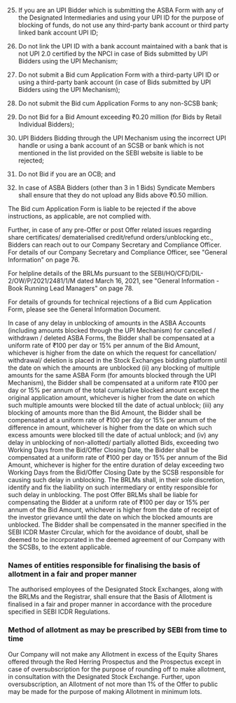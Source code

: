 25. If you are an UPI Bidder which is submitting the ASBA Form with any of the Designated Intermediaries and using your UPI ID for the purpose of blocking of funds, do not use any third-party bank account or third party linked bank account UPI ID;

26. Do not link the UPI ID with a bank account maintained with a bank that is not UPI 2.0 certified by the NPCI in case of Bids submitted by UPI Bidders using the UPI Mechanism;

27. Do not submit a Bid cum Application Form with a third-party UPI ID or using a third-party bank account (in case of Bids submitted by UPI Bidders using the UPI Mechanism);

28. Do not submit the Bid cum Application Forms to any non-SCSB bank;

29. Do not Bid for a Bid Amount exceeding ₹0.20 million (for Bids by Retail Individual Bidders);

30. UPI Bidders Bidding through the UPI Mechanism using the incorrect UPI handle or using a bank account of an SCSB or bank which is not mentioned in the list provided on the SEBI website is liable to be rejected;

31. Do not Bid if you are an OCB; and

32. In case of ASBA Bidders (other than 3 in 1 Bids) Syndicate Members shall ensure that they do not upload any Bids above ₹0.50 million.

The Bid cum Application Form is liable to be rejected if the above instructions, as applicable, are not complied with.

Further, in case of any pre-Offer or post Offer related issues regarding share certificates/ dematerialised credit/refund orders/unblocking etc., Bidders can reach out to our Company Secretary and Compliance Officer. For details of our Company Secretary and Compliance Officer, see "General Information" on page 76.

For helpline details of the BRLMs pursuant to the SEBI/HO/CFD/DIL-2/OW/P/2021/2481/1/M dated March 16, 2021, see "General Information - Book Running Lead Managers" on page 78.

For details of grounds for technical rejections of a Bid cum Application Form, please see the General Information Document.

In case of any delay in unblocking of amounts in the ASBA Accounts (including amounts blocked through the UPI Mechanism) for cancelled / withdrawn / deleted ASBA Forms, the Bidder shall be compensated at a uniform rate of ₹100 per day or 15% per annum of the Bid Amount, whichever is higher from the date on which the request for cancellation/ withdrawal/ deletion is placed in the Stock Exchanges bidding platform until the date on which the amounts are unblocked (ii) any blocking of multiple amounts for the same ASBA Form (for amounts blocked through the UPI Mechanism), the Bidder shall be compensated at a uniform rate ₹100 per day or 15% per annum of the total cumulative blocked amount except the original application amount, whichever is higher from the date on which such multiple amounts were blocked till the date of actual unblock; (iii) any blocking of amounts more than the Bid Amount, the Bidder shall be compensated at a uniform rate of ₹100 per day or 15% per annum of the difference in amount, whichever is higher from the date on which such excess amounts were blocked till the date of actual unblock; and (iv) any delay in unblocking of non-allotted/ partially allotted Bids, exceeding two Working Days from the Bid/Offer Closing Date, the Bidder shall be compensated at a uniform rate of ₹100 per day or 15% per annum of the Bid Amount, whichever is higher for the entire duration of delay exceeding two Working Days from the Bid/Offer Closing Date by the SCSB responsible for causing such delay in unblocking. The BRLMs shall, in their sole discretion, identify and fix the liability on such intermediary or entity responsible for such delay in unblocking. The post Offer BRLMs shall be liable for compensating the Bidder at a uniform rate of ₹100 per day or 15% per annum of the Bid Amount, whichever is higher from the date of receipt of the investor grievance until the date on which the blocked amounts are unblocked. The Bidder shall be compensated in the manner specified in the SEBI ICDR Master Circular, which for the avoidance of doubt, shall be deemed to be incorporated in the deemed agreement of our Company with the SCSBs, to the extent applicable.

### Names of entities responsible for finalising the basis of allotment in a fair and proper manner

The authorised employees of the Designated Stock Exchanges, along with the BRLMs and the Registrar, shall ensure that the Basis of Allotment is finalised in a fair and proper manner in accordance with the procedure specified in SEBI ICDR Regulations.

### Method of allotment as may be prescribed by SEBI from time to time

Our Company will not make any Allotment in excess of the Equity Shares offered through the Red Herring Prospectus and the Prospectus except in case of oversubscription for the purpose of rounding off to make allotment, in consultation with the Designated Stock Exchange. Further, upon oversubscription, an Allotment of not more than 1% of the Offer to public may be made for the purpose of making Allotment in minimum lots.